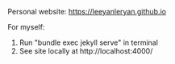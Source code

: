 Personal website: https://leeyanleryan.github.io

For myself: 
1. Run "bundle exec jekyll serve" in terminal
2. See site locally at http://localhost:4000/